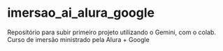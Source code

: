 # imersao_ai_alura_google
Repositório para subir primeiro projeto utilizando o Gemini, com o colab. Curso de imersão ministrado pela Alura + Google
